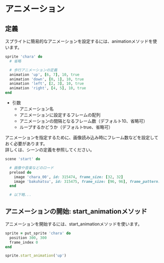 # アニメーション

## 定義

スプライトに簡易的なアニメーションを設定するには、animationメソッドを使います。  

```ruby
sprite 'chara' do
  # 省略

  # 歩行アニメーションの定義
  animation 'up', [6, 7], 10, true
  animation 'down', [0, 1], 10, true
  animation 'left', [2, 3], 10, true
  animation 'right', [4, 5], 10, true
end
```

* 引数
  * アニメーション名
  * アニメーションに設定するフレームの配列
  * アニメーションの間隔となるフレーム数（デフォルト10、省略可）
  * ループするかどうか（デフォルトtrue、省略可）

アニメーションを指定するために、画像読み込み時にフレーム数などを設定しておく必要があります。  
詳しくは、シーンの定義を参照してください。

```ruby
scene 'start' do

  # 画像や音楽などのロード  
  preload do 
    image 'chara_00', id: 315474, frame_size: [32, 32]
    image 'bakuhatsu', id: 315475, frame_size: [96, 96], frame_pattern: 16
  end

  # 以下略...
```
## アニメーションの開始: start_animationメソッド

アニメーションを開始するには、start_animationメソッドを使います。

```ruby
sprite = put_sprite 'chara' do
  position 300, 300
  frame_index 0
end

sprite.start_animation('up')
```
